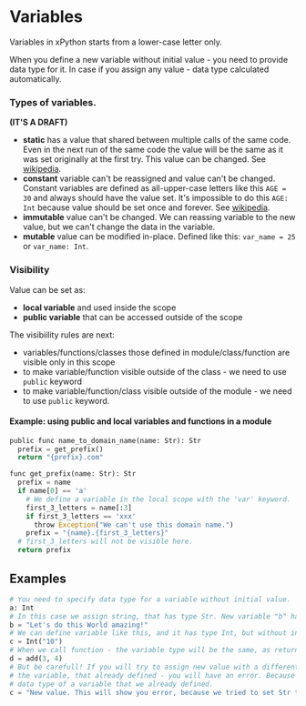 # Variables

Variables in xPython starts from a lower-case letter only.

When you define a new variable without initial value - you need to provide data type for it.
In case if you assign any value - data type calculated automatically.

### Types of variables.

**(IT'S A DRAFT)**

* **static** has a value that shared between multiple calls of the same code. Even in the next run of the same code the value will be the same as it was set originally at the first try. This value can be changed. See [wikipedia](https://en.wikipedia.org/wiki/Static_variable).
* **constant** variable can't be reassigned and value can't be changed. Constant variables are defined as all-upper-case letters like this `AGE = 30` and always should have the value set. It's impossible to do this `AGE: Int` because value should be set once and forever. See [wikipedia](https://en.wikipedia.org/wiki/Constant_(computer_programming)).
* **immutable** value can't be changed. We can reassing variable to the new value, but we can't change the data in the variable.
* **mutable** value can be modified in-place. Defined like this: `var_name = 25` or `var_name: Int`.

### Visibility

Value can be set as:
* **local variable** and used inside the scope
* **public variable** that can be accessed outside of the scope

The visibiility rules are next:
* variables/functions/classes those defined in module/class/function are visible only in this scope
* to make variable/function visible outside of the class - we need to use `public` keyword
* to make variable/function/class visible outside of the module - we need to use `public` keyword.

#### Example: using public and local variables and functions in a module

```python
public func name_to_domain_name(name: Str): Str
  prefix = get_prefix()
  return "{prefix}.com"

func get_prefix(name: Str): Str
  prefix = name
  if name[0] == 'a'
    # We define a variable in the local scope with the 'var' keyword.
    first_3_letters = name[:3]
    if first_3_letters == 'xxx'
      throw Exception("We can't use this domain name.")
    prefix = "{name}.{first_3_letters}"
  # first_3_letters will not be visible here.
  return prefix
```


## Examples

```python
# You need to specify data type for a variable without initial value.
a: Int
# In this case we assign string, that has type Str. New variable "b" has type Str.
b = "Let's do this World amazing!"
# We can define variable like this, and it has type Int, but without initial value.
c = Int("10")
# When we call function - the variable type will be the same, as return value of the function.
d = add(3, 4)
# But be carefull! If you will try to assign new value with a different data type to
# the variable, that already defined - you will have an error. Because we can't redefine
# data type of a variable that we already defined.
c = "New value. This will show you error, because we tried to set Str to Int variable"
```
